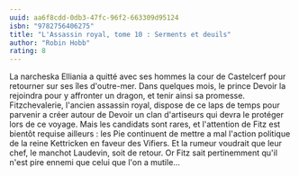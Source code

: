 ```yaml
---
uuid: aa6f8cdd-0db3-47fc-96f2-663309d95124
isbn: "9782756406275"
title: "L'Assassin royal, tome 10 : Serments et deuils"
author: "Robin Hobb"
rating: 8
---
```


La narcheska Elliania a quitté avec ses hommes la cour de Castelcerf pour retourner sur ses îles d'outre-mer. Dans quelques mois, le prince Devoir la rejoindra pour y affronter un dragon, et tenir ainsi sa promesse. Fitzchevalerie, l'ancien assassin royal, dispose de ce laps de temps pour parvenir a créer autour de Devoir un clan d'artiseurs qui devra le protéger lors de ce voyage. Mais les candidats sont rares, et l'attention de Fitz est bientôt requise ailleurs : les Pie continuent de mettre a mal l'action politique de la reine Kettricken en faveur des Vifiers. Et la rumeur voudrait que leur chef, le manchot Laudevin, soit de retour. Or Fitz sait pertinemment qu'il n'est pire ennemi que celui que l'on a mutile…
